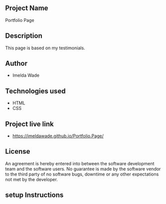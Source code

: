 ## Project Name
Portfolio Page

## Description
This page is based on my testimonials.

## Author
* Imelda Wade

## Technologies used
* HTML
* CSS

## Project live link
* https://imeldawade.github.io/Portfolio.Page/

## License
An agreement is hereby entered into between the software development team and the software users.
No guarantee is made by the software vendor to the third party of no software bugs, downtime or any other expectations not met by the developer.

##  setup Instructions
<!-- To run this project, install it locally on your computer. -->